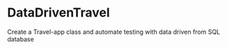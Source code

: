 # DataDrivenTravel
Create a Travel-app class and automate testing with data driven from SQL database
